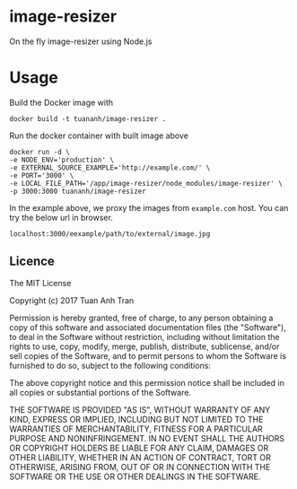 # image-resizer

On the fly image-resizer using Node.js

# Usage

Build the Docker image with

    docker build -t tuananh/image-resizer .

Run the docker container with built image above

    docker run -d \
    -e NODE_ENV='production' \
    -e EXTERNAL_SOURCE_EXAMPLE='http://example.com/' \
    -e PORT='3000' \
    -e LOCAL_FILE_PATH='/app/image-resizer/node_modules/image-resizer' \
    -p 3000:3000 tuananh/image-resizer

In the example above, we proxy the images from `example.com` host. You
can try the below url in browser.

    localhost:3000/eexample/path/to/external/image.jpg

## Licence

The MIT License

Copyright (c) 2017 Tuan Anh Tran

Permission is hereby granted, free of charge, to any person obtaining a copy
of this software and associated documentation files (the "Software"), to deal
in the Software without restriction, including without limitation the rights
to use, copy, modify, merge, publish, distribute, sublicense, and/or sell
copies of the Software, and to permit persons to whom the Software is
furnished to do so, subject to the following conditions:

The above copyright notice and this permission notice shall be included in
all copies or substantial portions of the Software.

THE SOFTWARE IS PROVIDED "AS IS", WITHOUT WARRANTY OF ANY KIND, EXPRESS OR
IMPLIED, INCLUDING BUT NOT LIMITED TO THE WARRANTIES OF MERCHANTABILITY,
FITNESS FOR A PARTICULAR PURPOSE AND NONINFRINGEMENT. IN NO EVENT SHALL THE
AUTHORS OR COPYRIGHT HOLDERS BE LIABLE FOR ANY CLAIM, DAMAGES OR OTHER
LIABILITY, WHETHER IN AN ACTION OF CONTRACT, TORT OR OTHERWISE, ARISING FROM,
OUT OF OR IN CONNECTION WITH THE SOFTWARE OR THE USE OR OTHER DEALINGS IN
THE SOFTWARE.
